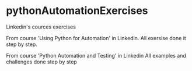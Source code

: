 # pythonAutomationExercises
Linkedin's cources exercises

From course 'Using Python for Automation' in Linkedin. 
All exersise done it step by step.

From course 'Python Automation and Testing' in Linkedin
All examples and challenges done step by step

